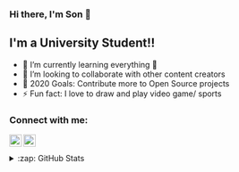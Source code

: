 ### Hi there, I'm Son 👋

<!-- **hualocson/hualocson** is a ✨ _special_ ✨ repository because its `README.md` (this file) appears on your GitHub profile. -->

## I'm a University Student!!

- 🌱 I’m currently learning everything 🤣
- 👯 I’m looking to collaborate with other content creators
- 🥅 2020 Goals: Contribute more to Open Source projects
- ⚡ Fun fact: I love to draw and play video game/ sports

### Connect with me:

[<img align="left" alt="son.loc.5492 | Facebook" width="22px" src="https://cdn.jsdelivr.net/npm/simple-icons@v3/icons/facebook.svg" />][facebook]
[<img align="left" alt="son.loc.5492 | Instagram" width="22px" src="https://cdn.jsdelivr.net/npm/simple-icons@v3/icons/instagram.svg" />][instagram]

<br />
<br />

<details>
  <summary>:zap: GitHub Stats</summary>

  [![Anurag's GitHub stats](https://github-readme-stats.vercel.app/api?username=hualocson&hide=contribs,prs&show_icons=true)](https://github.com/anuraghazra/github-readme-stats)
</details>

[facebook]: https://www.facebook.com/son.loc.5492
[instagram]: https://instagram.com/son.loc.5492
